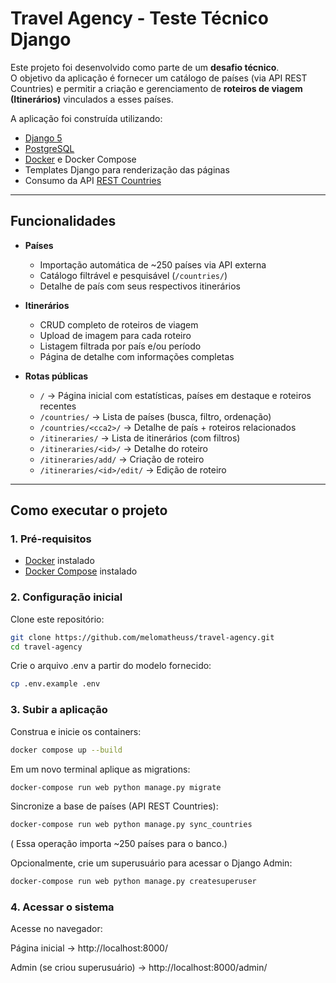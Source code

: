 # Travel Agency - Teste Técnico Django

Este projeto foi desenvolvido como parte de um **desafio técnico**.  
O objetivo da aplicação é fornecer um catálogo de países (via API REST Countries) e permitir a criação e gerenciamento de **roteiros de viagem (Itinerários)** vinculados a esses países.

A aplicação foi construída utilizando:

- [Django 5](https://www.djangoproject.com/)
- [PostgreSQL](https://www.postgresql.org/)
- [Docker](https://www.docker.com/) e Docker Compose
- Templates Django para renderização das páginas
- Consumo da API [REST Countries](https://restcountries.com/)

---

## Funcionalidades

- **Países**
  - Importação automática de ~250 países via API externa
  - Catálogo filtrável e pesquisável (`/countries/`)
  - Detalhe de país com seus respectivos itinerários

- **Itinerários**
  - CRUD completo de roteiros de viagem
  - Upload de imagem para cada roteiro
  - Listagem filtrada por país e/ou período
  - Página de detalhe com informações completas

- **Rotas públicas**
  - `/` → Página inicial com estatísticas, países em destaque e roteiros recentes
  - `/countries/` → Lista de países (busca, filtro, ordenação)
  - `/countries/<cca2>/` → Detalhe de país + roteiros relacionados
  - `/itineraries/` → Lista de itinerários (com filtros)
  - `/itineraries/<id>/` → Detalhe do roteiro
  - `/itineraries/add/` → Criação de roteiro
  - `/itineraries/<id>/edit/` → Edição de roteiro

---

## Como executar o projeto

### 1. Pré-requisitos

- [Docker](https://docs.docker.com/get-docker/) instalado
- [Docker Compose](https://docs.docker.com/compose/) instalado

### 2. Configuração inicial

Clone este repositório:

```bash
git clone https://github.com/melomatheuss/travel-agency.git
cd travel-agency
```

Crie o arquivo .env a partir do modelo fornecido:

```bash
cp .env.example .env
```

### 3. Subir a aplicação
Construa e inicie os containers:

```bash
docker compose up --build
```
Em um novo terminal aplique as migrations:
```bash
docker-compose run web python manage.py migrate
```
Sincronize a base de países (API REST Countries):
```bash
docker-compose run web python manage.py sync_countries
```
( Essa operação importa ~250 países para o banco.)

Opcionalmente, crie um superusuário para acessar o Django Admin:

```bash
docker-compose run web python manage.py createsuperuser
```

### 4. Acessar o sistema
Acesse no navegador:

Página inicial → http://localhost:8000/

Admin (se criou superusuário) → http://localhost:8000/admin/